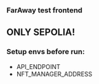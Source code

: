 ### FarAway test frontend

## ONLY SEPOLIA!

### Setup envs before run:
* API_ENDPOINT
* NFT_MANAGER_ADDRESS